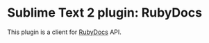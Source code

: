 # Sublime Text 2 plugin: RubyDocs

This plugin is a client for [RubyDocs](http://rubydocs.org/) API.

